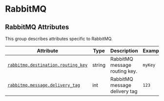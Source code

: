 <!--- Hugo front matter used to generate the website version of this page:
--->

<!-- NOTE: THIS FILE IS AUTOGENERATED. DO NOT EDIT BY HAND. -->
<!-- see templates/registry/markdown/attribute_namespace.md.j2 -->

# RabbitMQ

## RabbitMQ Attributes

This group describes attributes specific to RabbitMQ.

| Attribute | Type | Description | Examples | Stability |
|---|---|---|---|---|
| <a id="rabbitmq-destination-routing-key" href="#rabbitmq-destination-routing-key">`rabbitmq.destination.routing_key`</a> | string | RabbitMQ message routing key. | `myKey` | ![Experimental](https://img.shields.io/badge/-experimental-blue) |
| <a id="rabbitmq-message-delivery-tag" href="#rabbitmq-message-delivery-tag">`rabbitmq.message.delivery_tag`</a> | int | RabbitMQ message delivery tag | `123` | ![Experimental](https://img.shields.io/badge/-experimental-blue) |
